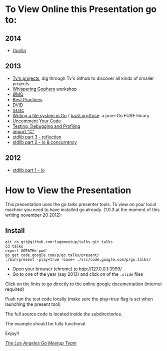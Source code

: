 To View Online this Presentation go to:
=======================================

2014
----
* [Gorilla](http://talks.godoc.org/github.com/lagomeetup/talks/2014/gorilla.slide)

2013
----
* [Tv's projects](http://eagain.net/talks/go-projects-2013/),
  dig through Tv's Github to discover all kinds of smaller projects
* [Whispering Gophers](http://whispering-gophers.appspot.com/talk.slide#1)
  workshop
* [ØMQ](http://talks.godoc.org/github.com/lagomeetup/talks/2013/zmq.slide)
* [Best Practices](http://talks.golang.org/2013/bestpractices.slide)
* [DVID](http://talks.godoc.org/github.com/lagomeetup/talks/2013/dvid.slide)
* [nsrsc](http://talks.godoc.org/github.com/lagomeetup/talks/2013/nrsc.slide)
* [Writing a file system in Go](http://bazil.org/talks/2013-06-10-la-gophers/)
  / [bazil.org/fuse](http://bazil.org/fuse/): a pure-Go FUSE library
* [Uncomment Your Code](https://docs.google.com/presentation/d/1iiPWo1zJRkk8siX-Yj1qwDSu9WWjbJkOJEBn9XjP18Q/pub?start=false&loop=false&delayms=3000)
* [Testing, Debugging and Profiling](http://talks.godoc.org/github.com/lagomeetup/talks/2013/test-debug-prof.slide)
* [import "C"](http://talks.godoc.org/github.com/lagomeetup/talks/2013/import-c.slide)
* [stdlib part 3 - reflection](http://talks.godoc.org/github.com/lagomeetup/talks/2013/go-stdlib-part3-reflection.slide)
* [stdlib part 2 - io & concurrency](http://talks.godoc.org/github.com/lagomeetup/talks/2013/go-stdlib-part2-io-concurrency.slide)

2012
----
* [stdlib part 1 - io](http://talks.godoc.org/github.com/lagomeetup/talks/2012/go-stdlib-part-1-io.slide)

How to View the Presentation
============================

This presentation uses the go.talks presenter tools.
To view on your local machine you need to have installed go already.
 (1.0.3 at the moment of this writing november 20 2012):

Install
--------

    git co git@github.com:lagomeetup/talks.git talks
    cd talks
    export GOPATH=`pwd`
    go get code.google.com/p/go.talks/present/
    ./bin/present -play=true -base= ./src/code.google.com/p/go.talks/

* Open your browser (chrome) to http://127.0.0.1:3999/
* Go to one of the year (say 2013) and click on of the `.slide` files

Click on the links to go directly to the online google documentation (internet required)

Push run the test code locally (make sure the play=true flag is set when launching the present tool)

The full source code is located inside the subdirectories. 

The example should be fully functional.

Enjoy!!

[*The Los Angeles Go Meetup Team*](http://www.meetup.com/Los-Angeles-Gophers/)
